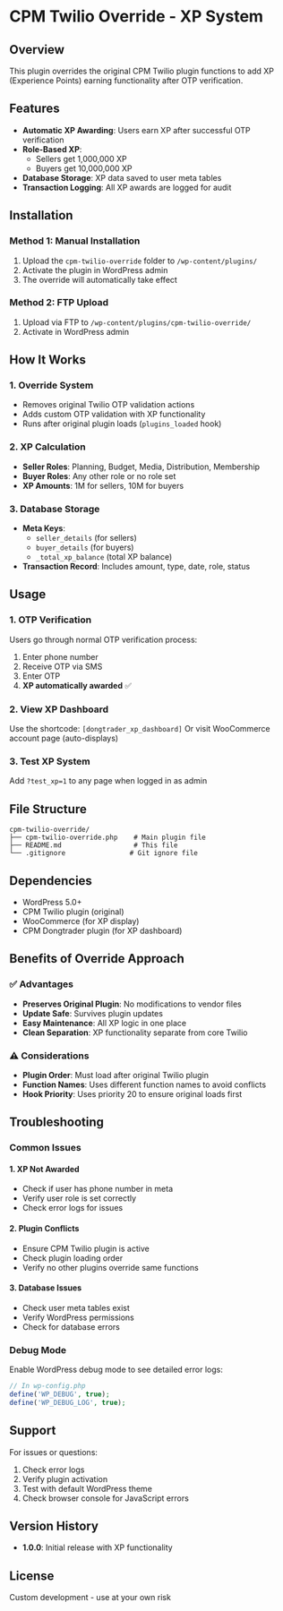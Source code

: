 # CPM Twilio Override - XP System

## Overview
This plugin overrides the original CPM Twilio plugin functions to add XP (Experience Points) earning functionality after OTP verification.

## Features
- **Automatic XP Awarding**: Users earn XP after successful OTP verification
- **Role-Based XP**: 
  - Sellers get 1,000,000 XP
  - Buyers get 10,000,000 XP
- **Database Storage**: XP data saved to user meta tables
- **Transaction Logging**: All XP awards are logged for audit

## Installation

### Method 1: Manual Installation
1. Upload the `cpm-twilio-override` folder to `/wp-content/plugins/`
2. Activate the plugin in WordPress admin
3. The override will automatically take effect

### Method 2: FTP Upload
1. Upload via FTP to `/wp-content/plugins/cpm-twilio-override/`
2. Activate in WordPress admin

## How It Works

### 1. Override System
- Removes original Twilio OTP validation actions
- Adds custom OTP validation with XP functionality
- Runs after original plugin loads (`plugins_loaded` hook)

### 2. XP Calculation
- **Seller Roles**: Planning, Budget, Media, Distribution, Membership
- **Buyer Roles**: Any other role or no role set
- **XP Amounts**: 1M for sellers, 10M for buyers

### 3. Database Storage
- **Meta Keys**: 
  - `seller_details` (for sellers)
  - `buyer_details` (for buyers)
  - `_total_xp_balance` (total XP balance)
- **Transaction Record**: Includes amount, type, date, role, status

## Usage

### 1. OTP Verification
Users go through normal OTP verification process:
1. Enter phone number
2. Receive OTP via SMS
3. Enter OTP
4. **XP automatically awarded** ✅

### 2. View XP Dashboard
Use the shortcode: `[dongtrader_xp_dashboard]`
Or visit WooCommerce account page (auto-displays)

### 3. Test XP System
Add `?test_xp=1` to any page when logged in as admin

## File Structure
```
cpm-twilio-override/
├── cpm-twilio-override.php    # Main plugin file
├── README.md                  # This file
└── .gitignore                # Git ignore file
```

## Dependencies
- WordPress 5.0+
- CPM Twilio plugin (original)
- WooCommerce (for XP display)
- CPM Dongtrader plugin (for XP dashboard)

## Benefits of Override Approach

### ✅ Advantages
- **Preserves Original Plugin**: No modifications to vendor files
- **Update Safe**: Survives plugin updates
- **Easy Maintenance**: All XP logic in one place
- **Clean Separation**: XP functionality separate from core Twilio

### ⚠️ Considerations
- **Plugin Order**: Must load after original Twilio plugin
- **Function Names**: Uses different function names to avoid conflicts
- **Hook Priority**: Uses priority 20 to ensure original loads first

## Troubleshooting

### Common Issues

#### 1. XP Not Awarded
- Check if user has phone number in meta
- Verify user role is set correctly
- Check error logs for issues

#### 2. Plugin Conflicts
- Ensure CPM Twilio plugin is active
- Check plugin loading order
- Verify no other plugins override same functions

#### 3. Database Issues
- Check user meta tables exist
- Verify WordPress permissions
- Check for database errors

### Debug Mode
Enable WordPress debug mode to see detailed error logs:
```php
// In wp-config.php
define('WP_DEBUG', true);
define('WP_DEBUG_LOG', true);
```

## Support
For issues or questions:
1. Check error logs
2. Verify plugin activation
3. Test with default WordPress theme
4. Check browser console for JavaScript errors

## Version History
- **1.0.0**: Initial release with XP functionality

## License
Custom development - use at your own risk
